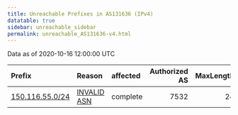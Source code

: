 ```yaml
---
title: Unreachable Prefixes in AS131636 (IPv4)
datatable: true
sidebar: unreachable_sidebar
permalink: unreachable_AS131636-v4.html
---
```


Data as of 2020-10-16 12:00:00 UTC


<div class="datatable-begin"></div>

| Prefix                                                   | Reason                                                                                                  | affected   |   Authorized AS |   MaxLength | Anchor                                       |   unreachable /24s |
|:---------------------------------------------------------|:--------------------------------------------------------------------------------------------------------|:-----------|----------------:|------------:|:---------------------------------------------|-------------------:|
| [150.116.55.0/24](https://stat.ripe.net/150.116.55.0/24) | [INVALID ASN](https://rpki-validator.ripe.net/announcement-preview?asn=AS131636&prefix=150.116.55.0/24) | complete   |            7532 |          24 | [APNIC](unreachable_APNIC_RPKI_Root-v4.html) |                  1 |

<div class="datatable-end"></div>
